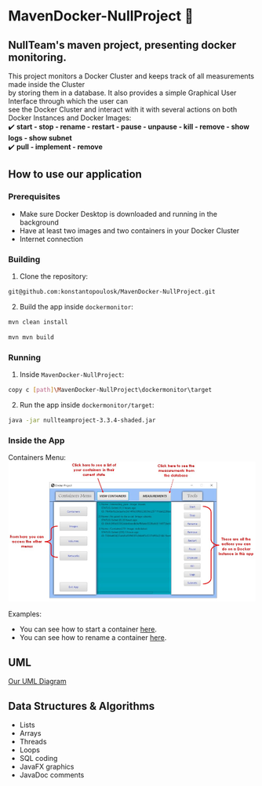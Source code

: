 # MavenDocker-NullProject :whale:
## NullTeam's maven project, presenting docker monitoring.
This project monitors a Docker Cluster and keeps track of all measurements made inside the Cluster    
by storing them in a database. It also provides a simple Graphical User Interface through which the user can   
see the Docker Cluster and interact with it with several actions on both Docker Instances and Docker Images:  
✔️ **start - stop - rename - restart - pause - unpause - kill - remove - show logs - show subnet**  
✔️ **pull - implement - remove**
## How to use our application
### Prerequisites
* Make sure Docker Desktop is downloaded and running in the background
* Have at least two images and two containers in your Docker Cluster
* Internet connection
### Building
1. Clone the repository:
```sh
git@github.com:konstantopoulosk/MavenDocker-NullProject.git
```
2. Build the app inside `dockermonitor`:
```sh
mvn clean install
```
```sh
mvn mvn build
```
### Running
1. Inside `MavenDocker-NullProject`:
```sh
copy c [path]\MavenDocker-NullProject\dockermonitor\target
```
2. Run the app inside `dockermonitor/target`:

```sh
java -jar nullteamproject-3.3.4-shaded.jar
```
### Inside the App
Containers Menu:  
![This is a simple manual for the Containers Menu](dockermonitor%2Fsrc%2Fmain%2Fresources%2FManualPhotos%2FMenuManual.jpg)  

Examples:  
* You can see how to start a container [here](dockermonitor/src/main/resources/ManualPhotos/StartManual.jpg).  
* You can see how to rename a container [here](dockermonitor/src/main/resources/ManualPhotos/RenameManual.jpg).
## UML
[Our UML Diagram](dockermonitor/src/main/resources/UML.png)
## Data Structures & Algorithms
- Lists
- Arrays 
- Threads
- Loops
- SQL coding
- JavaFX graphics
- JavaDoc comments

